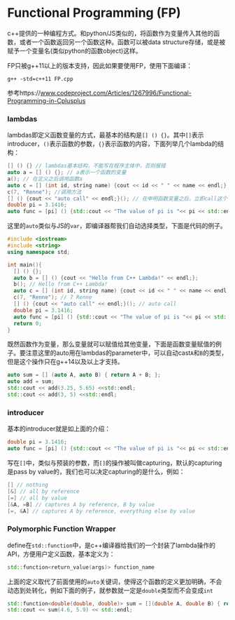 # Functional Programming (FP)
c++提供的一种编程方式。和python/JS类似的，将函数作为变量传入其他的函数，或者一个函数返回另一个函数这种。函数可以被data structure存储，或是被赋予一个变量名(类似python的函数object)这样。

FP只被g++11以上的版本支持，因此如果要使用FP，使用下面编译：
```
g++ -std=c++11 FP.cpp
```
参考https://www.codeproject.com/Articles/1267996/Functional-Programming-in-Cplusplus


### lambdas
lambdas即定义函数变量的方式，最基本的结构是`[] () {}`。其中`[]`表示introducer，`()`表示函数的参数，`{}`表示函数的内容，下面列举几个lambda的结构：
```c++
[] () {} // lambdas基本结构，不能写在程序主体中，否则报错
auto a = [] () {}; // a表示一个函数的变量
a(); // 在定义之后调用函数a
auto c = [] (int id, string name) {cout << id << " " << name << endl;}; //有参数有action的函数变量
c(7, "Renne"); //调用方法
[] () {cout << "auto call" << endl;}(); // 在申明函数变量之后，立即call这个函数变量。
double pi = 3.1416;
auto func = [pi] () {std::cout << "The value of pi is "<< pi << std::endl;}; // introducer调用外部变量
```
这里的`auto`类似与JS的`var`，即编译器帮我们自动选择类型，下面是代码的例子。
```c++
#include <iostream>
#include <string>
using namespace std;

int main(){
  [] () {};
  auto b = [] () {cout << "Hello from C++ Lambda!" << endl;};
  b(); // Hello from C++ Lambda!
  auto c = [] (int id, string name) {cout << id << " " << name << endl;};
  c(7, "Renne"); // 7 Renne
  [] () {cout << "auto call" << endl;}(); // auto call
  double pi = 3.1416;
  auto func = [pi] () {std::cout << "The value of pi is "<< pi << std::endl;};
  return 0;
}
```
既然函数作为变量，那么变量就可以赋值给其他变量，下面是函数变量赋值的例子。要注意这里的auto用在lambdas的parameter中，可以自动cast`A`和`B`的类型，但是这个操作只在g++14以及以上才支持。
```c++
auto sum = [] (auto A, auto B) { return A + B; };
auto add = sum;
std::cout << add(3.25, 5.65) <<std::endl;
std::cout << add(3, 5) <<std::endl;
```

### introducer
基本的introducer就是如上面的介绍：
```c++
double pi = 3.1416;
auto func = [pi] () {std::cout << "The value of pi is "<< pi << std::endl;}; 
```
写在`[]`中，类似与预装的参数，而`[]`的操作被叫做capturing，默认的capturing是pass by value的，我们也可以决定capturing的是什么，例如：
```c++
[] // nothing
[&] // all by reference
[=] // all by value
[&A, =B] //	captures A by reference, B by value
[=, &A] // captures A by reference, everything else by value
```

### Polymorphic Function Wrapper 
define在`std::function`中，是c++编译器给我们的一个封装了lambda操作的API，方便用户定义函数，基本定义为：
```c++
std::function<return_value(args)> function_name
```
上面的定义取代了前面使用的`auto`关键词，使得这个函数的定义更加明确，不会动态到处转化，例如下面的例子，就参数就一定是`double`类型而不会变成`int`
```c++
std::function<double(double, double)> sum = [](double A, double B) { return A + B; };
std::cout << sum(4.6, 5.9) << std::endl;
```


